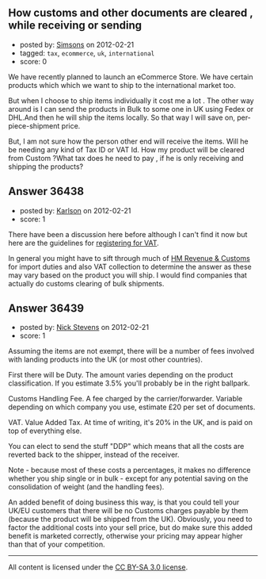 ## How customs and other documents are cleared , while receiving or sending

- posted by: [Simsons](https://stackexchange.com/users/-1/10588-simsons) on 2012-02-21
- tagged: `tax`, `ecommerce`, `uk`, `international`
- score: 0

We have recently planned to launch an eCommerce Store. We have certain products which which we want to ship to the international market too.

But when I choose to ship items individually it cost me a lot .  The other way around is I can send the products  in Bulk to some one in UK using Fedex or DHL.And then  he will ship the items locally. So that way I will save on, per-piece-shipment price.

But, I am not sure how the person other end will receive the items. Will he be needing any kind of Tax ID or VAT Id. How my product will be cleared from Custom ?What tax does he need to pay , if he  is only receiving and shipping the products?



## Answer 36438

- posted by: [Karlson](https://stackexchange.com/users/-1/15252-karlson) on 2012-02-21
- score: 1

There have been a discussion here before although I can't find it now but here are the guidelines for [registering for VAT](http://www.hmrc.gov.uk/vat/start/register/when-to-register.htm).

In general you might have to sift through much of [HM Revenue & Customs](http://www.hmrc.gov.uk/) for import duties and also VAT collection to determine the answer as these may vary based on the product you will ship.  I would find companies that actually do customs clearing of bulk shipments.


## Answer 36439

- posted by: [Nick Stevens](https://stackexchange.com/users/-1/15902-nick-stevens) on 2012-02-21
- score: 1

Assuming the items are not exempt, there will be a number of fees involved with landing products into the UK (or most other countries).

First there will be Duty. The amount varies depending on the product classification. If you estimate 3.5% you'll probably be in the right ballpark.

Customs Handling Fee. A fee charged by the carrier/forwarder. Variable depending on which company you use, estimate £20 per set of documents.

VAT. Value Added Tax. At time of writing, it's 20% in the UK, and is paid on top of everything else.

You can elect to send the stuff "DDP" which means that all the costs are reverted back to the shipper, instead of the receiver.

Note - because most of these costs a percentages, it makes no difference whether you ship single or in bulk - except for any potential saving on the consolidation of weight (and the handling fees).

An added benefit of doing business this way, is that you could tell your UK/EU customers that there will be no Customs charges payable by them (because the product will be shipped from the UK). Obviously, you need to factor the additional costs into your sell price, but do make sure this added benefit is marketed correctly, otherwise your pricing may appear higher than that of your competition.



---

All content is licensed under the [CC BY-SA 3.0 license](https://creativecommons.org/licenses/by-sa/3.0/).
